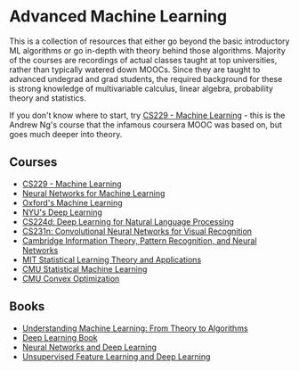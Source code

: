 # Advanced Machine Learning

This is a collection of resources that either go beyond the basic introductory ML algorithms or go in-depth with theory behind those algorithms. Majority of the courses are recordings of actual classes taught at top universities, rather than typically watered down MOOCs. Since they are taught to advanced undegrad and grad students, the required background for these is strong knowledge of multivariable calculus, linear algebra, probability theory and statistics.

If you don't know where to start, try [CS229 - Machine Learning](https://see.stanford.edu/Course/CS229) - this is the Andrew Ng's course that the infamous coursera MOOC was based on, but goes much deeper into theory.

## Courses

* [CS229 - Machine Learning](https://see.stanford.edu/Course/CS229)
* [Neural Networks for Machine Learning](https://www.coursera.org/course/neuralnets)
* [Oxford's Machine Learning](https://www.cs.ox.ac.uk/people/nando.defreitas/machinelearning/)
* [NYU's Deep Learning](http://cilvr.nyu.edu/doku.php?id=deeplearning:slides:start)
* [CS224d: Deep Learning for Natural Language Processing](http://cs224d.stanford.edu/)
* [CS231n: Convolutional Neural Networks for Visual Recognition](http://cs231n.stanford.edu/)
* [Cambridge Information Theory, Pattern Recognition, and Neural Networks](http://www.inference.org.uk/itprnn_lectures/)
* [MIT Statistical Learning Theory and Applications](http://www.mit.edu/~9.520/fall15/index.html)
* [CMU Statistical Machine Learning](http://www.mit.edu/~9.520/fall15/index.html)
* [CMU Convex Optimization](http://www.stat.cmu.edu/~ryantibs/convexopt-S15/)

## Books

* [Understanding Machine Learning: From Theory to Algorithms](http://www.cs.huji.ac.il/~shais/UnderstandingMachineLearning/)
* [Deep Learning Book](http://www.deeplearningbook.org/)
* [Neural Networks and Deep Learning](http://neuralnetworksanddeeplearning.com/)
* [Unsupervised Feature Learning and Deep Learning](http://ufldl.stanford.edu/wiki/index.php/UFLDL_Tutorial)
